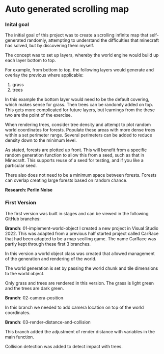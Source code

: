 
# Auto generated scrolling map


### Inital goal 
The initial goal of this project was to create a scrolling infinite map that self-generated randomly, attempting to understand the difficulties that minecraft has solved, but by discovering them myself.

The concept was to set up layers, whereby the world engine would build up each layer bottom to top.

For example, from bottom to top, the following layers would generate and overlay the previous where applicable:
1. grass
1. trees

In this example the bottom layer would need to be the default covering, which makes sense for grass. Then trees can be randomly added on top. This gets more complicated for future layers, but learnings from the these two are the point of the exercise.

When rendering trees, consider tree density and attempt to plot random world coordinates for forests. Populate these areas with more dense trees within a set perimeter range. Several perimeters can be added to reduce density down to the minimum level.

As stated, forests are plotted up front. This will benefit from a specific random generation function to allow this from a seed, such as that in Minecraft. This supports reuse of a seed for testing, and if you like a particular seed.

There also does not need to be a minimum space between forests. Forests can overlap creating large forests based on random chance.

**Research: Perlin Noise**

### First Version

The first version was built in stages and can be viewed in the following GitHub branches:

**Branch:** 01-implement-world-object
I created a new project in Visual Studio 2022. This was adapted from a previous half started project called CarRace that had been adapted to be a map scolling game. The name CarRace was partly kept through these first 3 branches.

In this version a world object class was created that allowed management of the generation and rendering of the world.

The world generation is set by passing the world chunk and tile dimensions to the world object.

Only grass and trees are rendered in this version. The grass is light green and the trees are dark green.

**Branch:** 02-camera-position

In this branch we needed to add camera location on top of the world coordinates. 

**Branch:** 03-render-distance-and-collision

This branch added the adjustment of render distance with variables in the main function. 

Collision detection was added to detect impact with trees.
